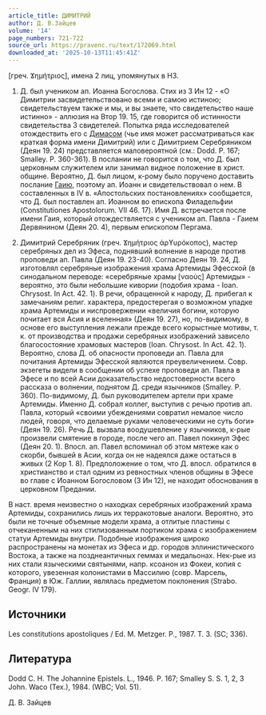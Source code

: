 ```yaml
---
article_title: ДИМИТРИЙ
author: Д. В.Зайцев
volume: '14'
page_numbers: 721-722
source_url: https://pravenc.ru/text/172069.html
downloaded_at: '2025-10-13T11:45:41Z'
---
```


[греч. Ϫημήτριος], имена 2 лиц, упомянутых в НЗ.

1. Д. был учеником ап. Иоанна Богослова. Стих из 3 Ин 12 - «О Димитрии засвидетельствовано всеми и самою истиною; свидетельствуем также и мы, и вы знаете, что свидетельство наше истинно» - аллюзия на Втор 19. 15, где говорится об истинности свидетельства 3 свидетелей. Попытка ряда исследователей отождествить его с [Димасом](https://pravenc.ru/text/Димасом.html) (чье имя может рассматриваться как краткая форма имени Димитрий) или с Димитрием Серебряником (Деян 19. 24) представляется маловероятной (см.: Dodd. P. 167; Smalley. P. 360-361). В послании не говорится о том, что Д. был церковным служителем или занимал видное положение в христ. общине. Вероятно, Д. был лицом, к-рому было поручено доставить послание [Гаию](https://pravenc.ru/text/Гаию.html), поэтому ап. Иоанн и свидетельствовал о нем. В составленных в IV в. «Апостольских постановлениях» сообщается, что Д. был поставлен ап. Иоанном во епископа Филадельфии (Constitutiones Apostolorum. VII 46. 17). Имя Д. встречается после имени Гаия, который отождествляется с учеником ап. Павла - Гаием Дервянином (Деян 20. 4), первым епископом Пергама.

2. Димитрий Серебряник (греч. Ϫημήτριος ἀρϒυρόκοπος), мастер серебряных дел из Эфеса, поднявший волнение в народе против проповеди ап. Павла (Деян 19. 23-40). Согласно Деян 19. 24, Д. изготовлял серебряные изображения храма Артемиды Эфесской (в синодальном переводе: «серебряные храмы [ναοὺς] Aртемиды» - вероятно, это были небольшие кивории (подобия храма - Ioan. Chrysost. In Act. 42. 1). В речи, обращенной к народу, Д. прибегал к замечаниям религ. характера, предостерегая о возможном упадке храма Артемиды и ниспровержении «величия богини, которую почитает вся Асия и вселенная» (Деян 19. 27), но, по-видимому, в основе его выступления лежали прежде всего корыстные мотивы, т. к. от производства и продажи серебряных изображений зависело благосостояние храмовых мастеров (Ioan. Chrysost. In Act. 42. 1). Вероятно, слова Д. об опасности проповеди ап. Павла для почитания Артемиды Эфесской являются преувеличением. Совр. экзегеты видели в сообщении об успехе проповеди ап. Павла в Эфесе и по всей Асии доказательство недостоверности всего рассказа о волнении, поднятом Д. среди язычников (Smalley. P. 360). По-видимому, Д. был руководителем артели при храме Артемиды. Именно Д. собрал коллег, выступив с речью против ап. Павла, который «своими убеждениями совратил немалое число людей, говоря, что делаемые руками человеческими не суть боги» (Деян 19. 26). Речь Д. вызвала воодушевление у язычников, к-рые произвели смятение в городе, после чего ап. Павел покинул Эфес (Деян 20. 1). Впосл. ап. Павел вспоминал об этом мятеже как о скорби, бывшей в Асии, когда он не надеялся даже остаться в живых (2 Кор 1. 8). Предположение о том, что Д. впосл. обратился в христианство и стал одним из ревностных членов общины в Эфесе во главе с Иоанном Богословом (3 Ин 12), не находит обоснования в церковном Предании.

В наст. время неизвестно о находках серебряных изображений храма Артемиды, сохранились лишь их терракотовые аналоги. Вероятно, это были не точные объемные модели храма, а отлитые пластины с отчеканенным на них стилизованным портиком храма с изображением статуи Артемиды внутри. Подобные изображения широко распространены на монетах из Эфеса и др. городов эллинистического Востока, а также на позднеантичных геммах и медальонах. Нек-рые из них стали языческими святынями, напр. ксоанон из Фокеи, копия с которого, увезенная колонистами в Массилию (совр. Марсель, Франция) в Юж. Галлии, являлась предметом поклонения (Strabo. Geogr. IV 179).

## Источники

Les constitutions apostoliques / Ed. M. Metzger. P., 1987. T. 3. (SC; 336).

## Литература

Dodd C. H. The Johannine Epistels. L., 1946. P. 167; Smalley S. S. 1, 2, 3 John. Waco (Tex.), 1984. (WBC; Vol. 51).

Д. В.  Зайцев
